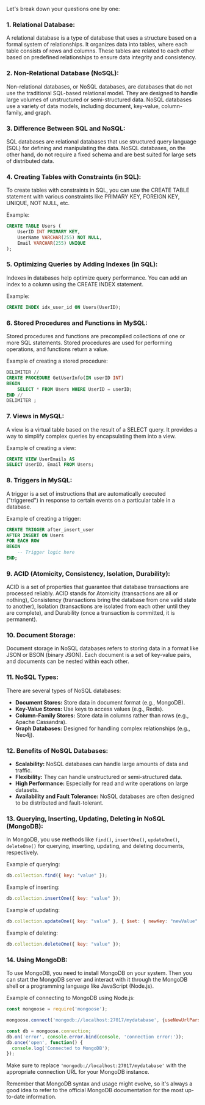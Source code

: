 Let's break down your questions one by one:

### 1. **Relational Database:**
A relational database is a type of database that uses a structure based on a formal system of relationships. It organizes data into tables, where each table consists of rows and columns. These tables are related to each other based on predefined relationships to ensure data integrity and consistency.

### 2. **Non-Relational Database (NoSQL):**
Non-relational databases, or NoSQL databases, are databases that do not use the traditional SQL-based relational model. They are designed to handle large volumes of unstructured or semi-structured data. NoSQL databases use a variety of data models, including document, key-value, column-family, and graph.

### 3. **Difference Between SQL and NoSQL:**
SQL databases are relational databases that use structured query language (SQL) for defining and manipulating the data. NoSQL databases, on the other hand, do not require a fixed schema and are best suited for large sets of distributed data.

### 4. **Creating Tables with Constraints (in SQL):**
To create tables with constraints in SQL, you can use the CREATE TABLE statement with various constraints like PRIMARY KEY, FOREIGN KEY, UNIQUE, NOT NULL, etc.

Example:
```sql
CREATE TABLE Users (
    UserID INT PRIMARY KEY,
    UserName VARCHAR(255) NOT NULL,
    Email VARCHAR(255) UNIQUE
);
```

### 5. **Optimizing Queries by Adding Indexes (in SQL):**
Indexes in databases help optimize query performance. You can add an index to a column using the CREATE INDEX statement.

Example:
```sql
CREATE INDEX idx_user_id ON Users(UserID);
```

### 6. **Stored Procedures and Functions in MySQL:**
Stored procedures and functions are precompiled collections of one or more SQL statements. Stored procedures are used for performing operations, and functions return a value.

Example of creating a stored procedure:
```sql
DELIMITER //
CREATE PROCEDURE GetUserInfo(IN userID INT)
BEGIN
    SELECT * FROM Users WHERE UserID = userID;
END //
DELIMITER ;
```

### 7. **Views in MySQL:**
A view is a virtual table based on the result of a SELECT query. It provides a way to simplify complex queries by encapsulating them into a view.

Example of creating a view:
```sql
CREATE VIEW UserEmails AS
SELECT UserID, Email FROM Users;
```

### 8. **Triggers in MySQL:**
A trigger is a set of instructions that are automatically executed ("triggered") in response to certain events on a particular table in a database.

Example of creating a trigger:
```sql
CREATE TRIGGER after_insert_user
AFTER INSERT ON Users
FOR EACH ROW
BEGIN
    -- Trigger logic here
END;
```

### 9. **ACID (Atomicity, Consistency, Isolation, Durability):**
ACID is a set of properties that guarantee that database transactions are processed reliably. ACID stands for Atomicity (transactions are all or nothing), Consistency (transactions bring the database from one valid state to another), Isolation (transactions are isolated from each other until they are complete), and Durability (once a transaction is committed, it is permanent).

### 10. **Document Storage:**
Document storage in NoSQL databases refers to storing data in a format like JSON or BSON (binary JSON). Each document is a set of key-value pairs, and documents can be nested within each other.

### 11. **NoSQL Types:**
There are several types of NoSQL databases:
- **Document Stores:** Store data in document format (e.g., MongoDB).
- **Key-Value Stores:** Use keys to access values (e.g., Redis).
- **Column-Family Stores:** Store data in columns rather than rows (e.g., Apache Cassandra).
- **Graph Databases:** Designed for handling complex relationships (e.g., Neo4j).

### 12. **Benefits of NoSQL Databases:**
- **Scalability:** NoSQL databases can handle large amounts of data and traffic.
- **Flexibility:** They can handle unstructured or semi-structured data.
- **High Performance:** Especially for read and write operations on large datasets.
- **Availability and Fault Tolerance:** NoSQL databases are often designed to be distributed and fault-tolerant.

### 13. **Querying, Inserting, Updating, Deleting in NoSQL (MongoDB):**
In MongoDB, you use methods like `find()`, `insertOne()`, `updateOne()`, `deleteOne()` for querying, inserting, updating, and deleting documents, respectively.

Example of querying:
```javascript
db.collection.find({ key: "value" });
```

Example of inserting:
```javascript
db.collection.insertOne({ key: "value" });
```

Example of updating:
```javascript
db.collection.updateOne({ key: "value" }, { $set: { newKey: "newValue" } });
```

Example of deleting:
```javascript
db.collection.deleteOne({ key: "value" });
```

### 14. **Using MongoDB:**
To use MongoDB, you need to install MongoDB on your system. Then you can start the MongoDB server and interact with it through the MongoDB shell or a programming language like JavaScript (Node.js).

Example of connecting to MongoDB using Node.js:
```javascript
const mongoose = require('mongoose');

mongoose.connect('mongodb://localhost:27017/mydatabase', {useNewUrlParser: true, useUnifiedTopology: true});

const db = mongoose.connection;
db.on('error', console.error.bind(console, 'connection error:'));
db.once('open', function() {
  console.log('Connected to MongoDB');
});
```

Make sure to replace `'mongodb://localhost:27017/mydatabase'` with the appropriate connection URL for your MongoDB instance.

Remember that MongoDB syntax and usage might evolve, so it's always a good idea to refer to the official MongoDB documentation for the most up-to-date information.
